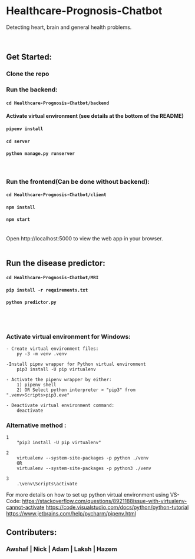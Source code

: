 # Healthcare-Prognosis-Chatbot

Detecting heart, brain and general health problems.

<br>

## Get Started:

### Clone the repo

### Run the backend:

#### `cd Healthcare-Prognosis-Chatbot/backend`

#### Activate virtual environment (see details at the bottom of the README)

#### `pipenv install`

#### `cd server`

#### `python manage.py runserver`

<br>

### Run the frontend(Can be done without backend):

#### `cd Healthcare-Prognosis-Chatbot/client`

#### `npm install`

#### `npm start`

<br>
Open http://localhost:5000 to view the web app in your browser.
<br>
<br>

## Run the disease predictor:

#### `cd Healthcare-Prognosis-Chatbot/MRI`

#### `pip install -r requirements.txt`

#### `python predictor.py`

<br>
<br>

### Activate virtual environment for Windows:

    - Create virtual environment files:
    	py -3 -m venv .venv

    -Install pipnv wrapper for Python virtual environment
    	pip3 install -U pip virtualenv

    - Activate the pipenv wrapper by either:
    	1) pipenv shell
    	2) OR Select python interpreter > "pip3" from ".venv>Scripts>pip3.eve"

    - Deactivate virtual environment command:
    	deactivate

### Alternative method :

    1
    	"pip3 install -U pip virtualenv"

    2
    	virtualenv --system-site-packages -p python ./venv
    	OR
    	virtualenv --system-site-packages -p python3 ./venv

    3
    	.\venv\Scripts\activate

For more details on how to set up python virtual environment using VS-Code:
https://stackoverflow.com/questions/8921188issue-with-virtualenv-cannot-activate
https://code.visualstudio.com/docs/python/python-tutorial
https://www.jetbrains.com/help/pycharm/pipenv.html

## Contributers:

### Awshaf | Nick | Adam | Laksh | Hazem
